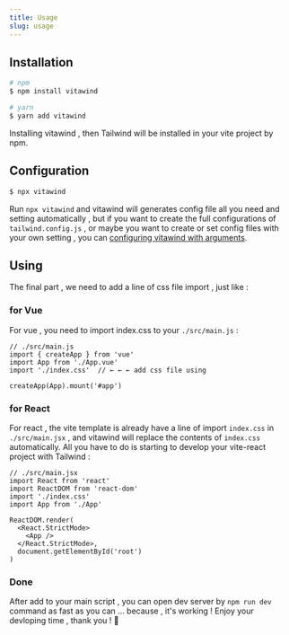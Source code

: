 ```yaml
---
title: Usage
slug: usage
---
```


## Installation
```bash
# npm
$ npm install vitawind 

# yarn
$ yarn add vitawind 
```
Installing vitawind , then Tailwind will be installed in your vite project by npm.

## Configuration
```bash
$ npx vitawind
```
Run `npx vitawind` and vitawind will generates config file all you need and setting automatically , but if you want to create the full configurations of `tailwind.config.js` , or maybe you want to create or set config files with your own setting , you can [configuring vitawind with arguments](#configuring-with-arguments).

## Using
The final part , we need to add a line of css file import , just like :

### for Vue
For vue , you need to import index.css to your `./src/main.js` :
```js{4}
// ./src/main.js
import { createApp } from 'vue'
import App from './App.vue'
import './index.css'  // ← ← ← add css file using

createApp(App).mount('#app')
```

### for React
For react , the vite template is already have a line of import `index.css` in `./src/main.jsx` , and vitawind will replace the contents of `index.css` automatically. All you have to do is starting to develop your vite-react project with Tailwind :
```jsx{4}
// ./src/main.jsx
import React from 'react'
import ReactDOM from 'react-dom'
import './index.css'
import App from './App'

ReactDOM.render(
  <React.StrictMode>
    <App />
  </React.StrictMode>,
  document.getElementById('root')
)
```

### Done
After add to your main script , you can open dev server by `npm run dev` command as fast as you can ... because , it's working ! Enjoy your devloping time , thank you ! 🤪
